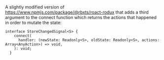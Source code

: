 A slightly modified version of https://www.npmjs.com/package/@rbxts/roact-rodux that adds a third argument to the connect function which returns the actions that happened in order to mutate the state:

```
interface StoreChangedSignal<S> {
    connect(
      handler: (newState: Readonly<S>, oldState: Readonly<S>, actions: Array<AnyAction>) => void,
    ): void;
  }
```